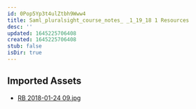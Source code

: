 ```yaml
---
id: 0Pop5Yp3t4ulZtbh9Www4
title: Saml_pluralsight_course_notes_ _1_19_18 1 Resources
desc: ''
updated: 1645225706408
created: 1645225706408
stub: false
isDir: true
---
```

## Imported Assets
- [RB 2018-01-24 09.jpg](/assets/rb-2018-01-24-09-4lM6hp2NsGtb.jpg)
